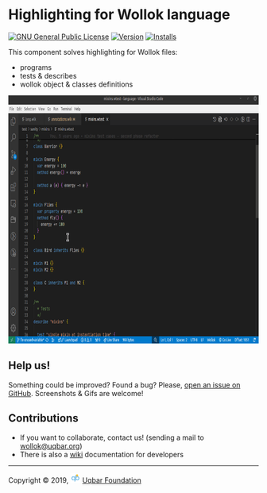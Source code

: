 # Highlighting for Wollok language

[![GNU General Public License](https://img.shields.io/badge/license-GPL%20v3-orange.svg?style=flat-square)](http://www.gnu.org/licenses/gpl-3.0.en.html) [![Version](https://vsmarketplacebadges.dev/version/uqbar.wollok-highlight.svg)](https://vsmarketplacebadges.dev/version/uqbar.wollok-highlight.svg) [![Installs](https://vsmarketplacebadges.dev/installs-short/uqbar.wollok-highlight.svg)](https://vsmarketplacebadges.dev/installs-short/uqbar.wollok-highlight.svg)


This component solves highlighting for Wollok files:

- programs
- tests & describes
- wollok object & classes definitions

<img src="./images/demo2024.gif" height="500" width="auto">

## Help us!

Something could be improved? Found a bug? Please, [open an issue on GitHub](https://github.com/uqbar-project/wollok-highlight-vscode/issues/new). Screenshots & Gifs are welcome!

## Contributions

- If you want to collaborate, contact us! (sending a mail to wollok@uqbar.org)
- There is also a [wiki](https://github.com/uqbar-project/wollok-highlight-vscode/wiki) documentation for developers

___

Copyright © 2019, ![Uqbar logo](images/uqbarTransparentSmall.png) [Uqbar Foundation](http://www.uqbar.org/)

